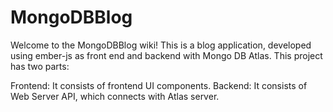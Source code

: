 # MongoDBBlog
Welcome to the MongoDBBlog wiki! This is a blog application, developed using ember-js as front end and backend with Mongo DB Atlas. This project has two parts:

Frontend: It consists of frontend UI components.
Backend: It consists of Web Server API, which connects with Atlas server.

